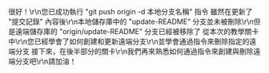 很好！\r\n您已成功執行 "git push origin -d 本地分支名稱" 指令
雖然在更新了 "提交記錄" 內容後\r\n本地儲存庫中的 "update-README" 分支並未被刪除\r\n但是遠端儲存庫的 "origin/update-README" 分支已經被移除了
從本次的教學關卡中\r\n您已經學會了如何創建和更新遠端分支\r\n並學會通過指令來刪除指定的遠端分支
接下來，在後半部分的關卡\r\n我們再來熟悉如何通過指令來創建與刪除遠端分支吧\r\n請加油！